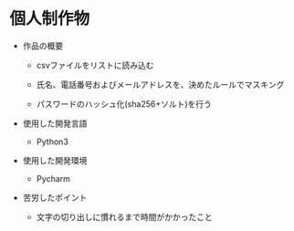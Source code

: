 # 個人制作物

- 作品の概要

  - csvファイルをリストに読み込む

  - 氏名、電話番号およびメールアドレスを、決めたルールでマスキング

  - パスワードのハッシュ化(sha256+ソルト)を行う
 
- 使用した開発言語

  - Python3

- 使用した開発環境

  - Pycharm

- 苦労したポイント

  - 文字の切り出しに慣れるまで時間がかかったこと
